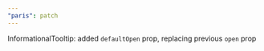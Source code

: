 ```yaml
---
"paris": patch
---
```


InformationalTooltip: added `defaultOpen` prop, replacing previous `open` prop
